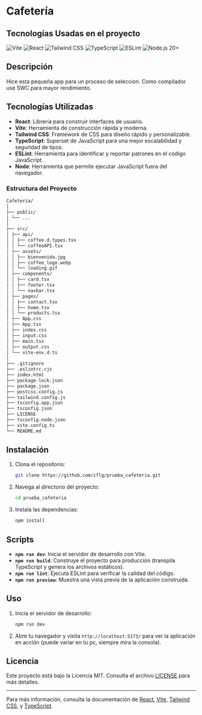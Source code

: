 # Cafetería

## Tecnologías Usadas en el proyecto

![Vite](https://img.shields.io/badge/Vite-4.1.4-brightgreen)
![React](https://img.shields.io/badge/React-18.3.1-blue)
![Tailwind CSS](https://img.shields.io/badge/Tailwind%20CSS-3.4.7-purple)
![TypeScript](https://img.shields.io/badge/TypeScript-5.2.2-blueviolet)
![ESLint](https://img.shields.io/badge/ESLint-8.57.0-yellowgreen)
![Node.js 20+](https://img.shields.io/badge/node.js-20%2B-green?logo=node.js&logoColor=white)

## Descripción

Hice esta pequeña app para un proceso de seleccion.
Como compilador use SWC para mayor rendimiento.

## Tecnologías Utilizadas

- **React**: Librería para construir interfaces de usuario.
- **Vite**: Herramienta de construcción rápida y moderna.
- **Tailwind CSS**: Framework de CSS para diseño rápido y personalizable.
- **TypeScript**: Superset de JavaScript para una mejor escalabilidad y seguridad de tipos.
- **ESLint**: Herramienta para identificar y reportar patrones en el código JavaScript.
- **Node**: Herramienta que permite ejecutar JavaScript fuera del navegador.

### Estructura del Proyecto

```bash
Cafetería/
│
├── public/
│ └── ...
│
├── src/
│ ├── api/
│ │ ├── coffee.d.types.tsx
│ │ └── coffeeAPI.tsx
│ ├── assets/
│ │ ├── bienvenida.jpg
│ │ ├── coffee_logo.webp
│ │ └── loading.gif
│ ├── components/
│ │ ├── card.tsx
│ │ ├── footer.tsx
│ │ └── navbar.tsx
│ ├── pages/
│ │ ├── contact.tsx
│ │ ├── home.tsx
│ │ └── products.tsx
│ ├── App.css
│ ├── App.tsx
│ ├── index.css
│ ├── input.css
│ ├── main.tsx
│ ├── output.css
│ └── vite-env.d.ts
│
├── .gitignore
├── .eslintrc.cjs
├── index.html
├── package-lock.json
├── package.json
├── postcss.config.js
├── tailwind.config.js
├── tsconfig.app.json
├── tsconfig.json
├── LICENSE
├── tsconfig.node.json
├── vite.config.ts
└── README.md
```

## Instalación

1. Clona el repositorio:

   ```bash
   git clone https://github.com/cflg/prueba_cafeteria.git
   ```

2. Navega al directorio del proyecto:

   ```bash
   cd prueba_cafeteria
   ```

3. Instala las dependencias:

   ```bash
   npm install
   ```

## Scripts

- **`npm run dev`**: Inicia el servidor de desarrollo con Vite.
- **`npm run build`**: Construye el proyecto para producción (transpila TypeScript y genera los archivos estáticos).
- **`npm run lint`**: Ejecuta ESLint para verificar la calidad del código.
- **`npm run preview`**: Muestra una vista previa de la aplicación construida.

## Uso

1. Inicia el servidor de desarrollo:

   ```bash
   npm run dev
   ```

2. Abre tu navegador y visita `http://localhost:5173/` para ver la aplicación en acción (puede variar en tu pc, siempre mira la consola).

## Licencia

Este proyecto está bajo la Licencia MIT. Consulta el archivo [LICENSE](LICENSE) para más detalles.

---

Para más información, consulta la documentación de [React](https://reactjs.org/), [Vite](https://vitejs.dev/), [Tailwind CSS](https://tailwindcss.com/), y [TypeScript](https://www.typescriptlang.org/).
